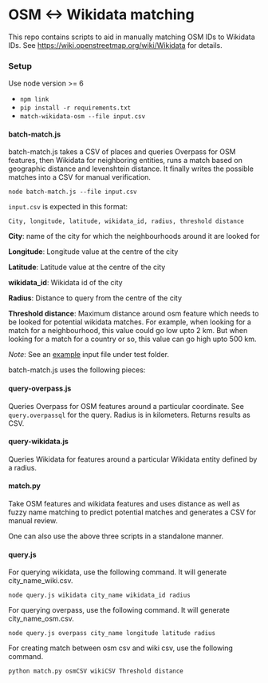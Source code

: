 # OSM <-> Wikidata matching

This repo contains scripts to aid in manually matching OSM IDs to Wikidata IDs. See https://wiki.openstreetmap.org/wiki/Wikidata for details.

### Setup

Use node version >= 6

- `npm link`
- `pip install -r requirements.txt`
- `match-wikidata-osm --file input.csv`

#### batch-match.js

batch-match.js takes a CSV of places and queries Overpass for OSM features, then Wikidata for neighboring entities, runs a match based on geographic distance and levenshtein distance. It finally writes the possible matches into a CSV for manual verification.

`node batch-match.js --file input.csv`


`input.csv` is expected in this format:

`City, longitude, latitude, wikidata_id, radius, threshold distance`

**City**: name of the city for which the neighbourhoods around it are looked for

**Longitude**: Longitude value at the centre of the city

**Latitude**: Latitude value at the centre of the city

**wikidata_id**: Wikidata id of the city

**Radius**: Distance to query from the centre of the city

**Threshold distance**: Maximum distance around osm feature which needs to be looked for potential wikidata matches. For example, when looking for a match for a neighbourhood, this value could go low upto 2 km. But when looking for a match for a country or so, this value can go high upto 500 km.

*Note*: See an [example](https://github.com/mapbox/wikimama/blob/master/test/fixture.csv) input file under test folder. 



batch-match.js uses the following pieces:

#### query-overpass.js

Queries Overpass for OSM features around a particular coordinate. See `query.overpassql` for the query. Radius is in kilometers. Returns results as CSV.

#### query-wikidata.js

Queries Wikidata for features around a particular Wikidata entity defined by a radius. 


#### match.py

Take OSM features and wikidata features and uses distance as well as fuzzy name matching to predict potential matches and generates a CSV for manual review.

One can also use the above three scripts in a standalone manner.

#### query.js

For querying wikidata, use the following command.  It will generate city_name_wiki.csv.

`node query.js wikidata city_name wikidata_id radius`

For querying overpass, use the following command.  It will generate city_name_osm.csv.

`node query.js overpass city_name longitude latitude radius`

For creating match between osm csv and wiki csv, use the following command.

`python match.py osmCSV wikiCSV Threshold distance`

